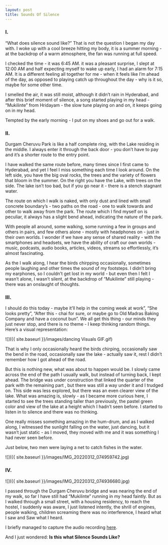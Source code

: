```yaml
---
layout: post
title: Sounds Of Silence
---
```


### I. 

“What does silence sound like?” That is not the question I began my day with. I woke up with a cool breeze hitting my body, it is a summer morning - at the backdrop of a warm atmosphere, the fan was running at full speed. 

I checked the time - it was 6:45 AM. it was a pleasant surprise, I slept at 12:00 AM and half expecting myself to wake up early, I had an alarm for 7:15 AM. It is a different feeling all together for me - when it feels like I’m ahead of the day, as opposed to playing catch up throughout the day - why is it so, maybe for some other time. 

I smelled the air, it was still moist, although it didn’t rain in Hyderabad, and after this brief moment of silence, a song started playing in my head - “Mukilinte” from Hridayam - the slow tune playing on and on, it keeps going on in my head. 

Tempted by the early morning - I put on my shoes and go out for a walk.

### II. 

Durgam Cheruvu Park is like a half complete ring, with the Lake residing in the middle. I always enter it through the back door - you don’t have to pay and it’s a shorter route to the entry point.

I have walked the same route before, many times since I first came to Hyderabad, and yet I feel I miss something each time I look around. On the left side, you have the big oval rocks, the trees and the variety of flowers that bloom in the summer. On the right you have the Lake, with trees on the side. The lake isn’t too bad, but if you go near it - there is a stench stagnant water. 

The route on which I walk is naked, with only dust and lined with small concrete boundary’s - two paths on the road - one to walk towards and other to walk away from the park. The route which I find myself on is peculiar, it always has a slight bend ahead, indicating the nature of the park. 

With people all around, some walking, some running a few in groups and others in pairs, and few others alone - mostly with headphones on - just in their own worlds. I wonder if we have any sense of shared reality - with the smartphones and headsets, we have the ability of craft our own worlds - music, podcasts, audio books, articles, videos, streams so effortlessly, it’s almost fascinating. 

As the I walk along, I hear the birds chirpping occasionally, sometimes people laughing and other times the sound of my footsteps. I didn’t bring my earphones, so I couldn’t get lost in my world - but even then I felt I wasn’t alone, I wasn’t silent, at the backdrop of “Mukilinte” still playing - there was an onslaught of thoughts.

### III. 

I should do this today - maybe it’ll help in the coming week at work”, “She looks pretty”, “After this - chai for sure, or maybe go to Old Madras Baking Company and have a coconut bun”. We all get this thing - our minds they just never stop, and there is no theme - I keep thinking random things. Here’s a visual representation: 

![]({{ site.baseurl }}/images/dancing Visuals GIF.gif)

That is why I only occasionally heard the birds chirping, occasionally saw the bend in the road, occasionally saw the lake - actually saw it, rest I didn’t remember how I got ahead of the road. 

But this is nothing new, what was about to happen would be. I slowly came across the end of the path I usually walk, but instead of turning back, I kept ahead. The bridge was under construction that linked the quarter of the park with the remaining part , but there was still a way under it and I trudged on. This side was less explored, but there was an even clearer view of the lake. What was amazing is, slowly - as I became more curious here, I started to see the trees standing taller than previously, the pastel green color and view of the lake at a height which I hadn’t seen before. I started to listen in to silence and there was no thinking. 

One really misses something amazing in the hum-drum, and as I walked along, I witnessed the sunlight falling on the water, just dancing, but it wasn’t just static - as I moved, they moved with me and it was something I had never seen before. 

Just below, two men were laying a net to catch fishes in the water.

![]({{ site.baseurl }}/images/IMG_20220312_074959742.jpg)

### IV. 

![]({{ site.baseurl }}/images/IMG_20220312_074936680.jpg)

I passed through the Durgam Cheruvu bridge and was nearing the end of my walk, so far I have still had “Mukilinte” running in my head faintly. But as I walked through a small street, with a housing residency, to reach the hostel, I suddenly was aware, I just listened intently, the shrill of engines, people walking, children screaming there was no interference, I heard what I saw and Saw what I heard.

I briefly managed to capture the audio recording [here](https://drive.google.com/file/d/1XFX-iQJJfVQKZyJiq3jC7c-BTV9bJ495/view?usp=sharing).

And I just wondered: **Is this what Silence Sounds Like?**

